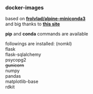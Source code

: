 ### docker-images

based on **[frolvlad/alpine-miniconda3](https://hub.docker.com/r/frolvlad/alpine-miniconda3)**\
and big thanks to **[this site](https://jcristharif.com/conda-docker-tips.html)**

**pip** and **conda** commands are available

followings are installed: (nomkl)\
flask\
flask-sqlalchemy\
psycopg2\
~~gunicorn~~\
numpy\
pandas\
matplotlib-base\
rdkit
